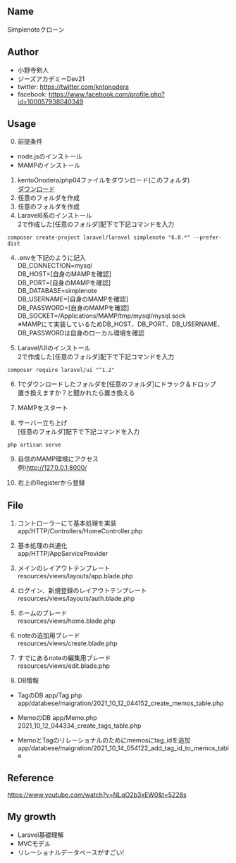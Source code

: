 ## Name
Simplenoteクローン

## Author
* 小野寺剣人
* ジーズアカデミーDev21
* twitter: https://twitter.com/kntonodera
* facebook: https://www.facebook.com/profile.php?id=100057938040349

## Usage 
0. 前提条件<br>
* node.jsのインストール
* MAMPのインストール
1. kentoOnodera/php04ファイルをダウンロード(このフォルダ)<br>
<a href="https://github.com/kentoOnodera/php04archive/refs/heads/main.zip">ダウンロード</a><br>
2. 任意のフォルダを作成
2. 任意のフォルダを作成
3. Laravel6系のインストール<br>
2で作成した[任意のフォルダ]配下で下記コマンドを入力<br>
```
composer create-project laravel/laravel simplenote "6.0.*" --prefer-dist
```

4. .envを下記のように記入<br>
DB_CONNECTION=mysql<br>
DB_HOST=[自身のMAMPを確認]<br>
DB_PORT=[自身のMAMPを確認]<br>
DB_DATABASE=simplenote<br>
DB_USERNAME=[自身のMAMPを確認]<br>
DB_PASSWORD=[自身のMAMPを確認]<br>
DB_SOCKET=/Applications/MAMP/tmp/mysql/mysql.sock<br>
※MAMPにて実装しているためDB_HOST、DB_PORT、DB_USERNAME、DB_PASSWORDは自身のローカル環境を確認<br>

5. Laravel/UIのインストール<br>
2で作成した[任意のフォルダ]配下で下記コマンドを入力<br>
```
composer require laravel/ui "^1.2"
```

6. 1でダウンロードしたフォルダを[任意のフォルダ]にドラック＆ドロップ<br>
置き換えますか？と聞かれたら置き換える

7. MAMPをスタート<br>

8. サーバー立ち上げ<br>
[任意のフォルダ]配下で下記コマンドを入力<br>
```
php artisan serve
```



9. 自信のMAMP環境にアクセス<br>
例)http://127.0.0.1:8000/<br>

10. 右上のRegisterから登録<br>

## File
1. コントローラーにて基本処理を実装<br>
app/HTTP/Controllers/HomeController.php

2. 基本処理の共通化<br>
app/HTTP/AppServiceProvider

3. メインのレイアウトテンプレート<br>
resources/views/layouts/app.blade.php

4. ログイン、新規登録のレイアウトテンプレート<br>
resources/views/layouts/auth.blade.php

5.  ホームのブレード<br>
resources/views/home.blade.php

6. noteの追加用ブレード<br>
resources/views/create.blade.php

7. すでにあるnoteの編集用ブレード<br>
resources/views/edit.blade.php

8. DB情報<br>
* TagのDB
  app/Tag.php<br>
  app/databese/maigration/2021_10_12_044152_create_memos_table.php


* MemoのDB
  app/Memo.php<br>
  2021_10_12_044334_create_tags_table.php

* MemoとTagのリレーショナルのためにmemosにtag_idを追加<br>
app/databese/maigration/2021_10_14_054122_add_tag_id_to_memos_table

 
## Reference
https://www.youtube.com/watch?v=NLqO2b3xEW0&t=5228s

## My growth
* Laravel基礎理解
* MVCモデル
* リレーショナルデータベースがすごい!





